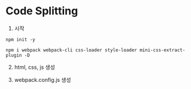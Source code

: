 # Code Splitting

1. 시작

```
npm init -y

npm i webpack webpack-cli css-loader style-loader mini-css-extract-plugin -D
```

2. html, css, js 생성

3. webpack.config.js 생성
